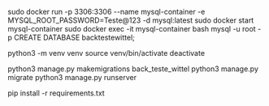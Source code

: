 sudo docker run -p 3306:3306 --name mysql-container -e MYSQL_ROOT_PASSWORD=Teste@123 -d mysql:latest
sudo docker start mysql-container
sudo docker exec -it mysql-container bash
mysql -u root -p
CREATE DATABASE backtestewittel;

python3 -m venv venv
source venv/bin/activate
deactivate

python3 manage.py makemigrations back_teste_wittel
python3 manage.py migrate
python3 manage.py runserver

pip install -r requirements.txt